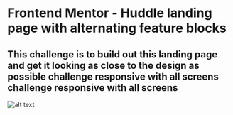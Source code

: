 # Frontend Mentor - Huddle landing page with alternating feature blocks
## This challenge is to build out this landing page and get it looking as close to the design as possible challenge responsive with all screens challenge responsive with all screens
![alt text](https://github.com/user-attachments/assets/57eeee74-c602-4a94-858d-e25f6d73afa7)
